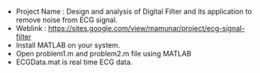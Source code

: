 - Project Name : Design and analysis of Digital Filter and its application to remove noise from ECG signal.
- Weblink : https://sites.google.com/view/mamunar/project/ecg-signal-filter
- Install MATLAB on your system.
- Open problem1.m and problem2.m file using MATLAB
- ECGData.mat is real time ECG data.
